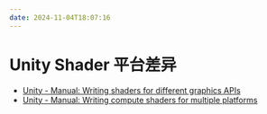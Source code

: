 ```yaml
---
date: 2024-11-04T18:07:16
---
```


# Unity Shader 平台差异

- [Unity - Manual: Writing shaders for different graphics APIs](https://docs.unity3d.com/Manual/SL-PlatformDifferences.html)
- [Unity - Manual: Writing compute shaders for multiple platforms](https://docs.unity3d.com/6000.0/Documentation/Manual/class-ComputeShader-crossplatform.html)
